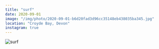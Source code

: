 ```yaml
---
title: "surf"
date: 2020-09-01
image: "/img/photo/2020-09-01-b6d20fad3d96cc35148eb438035ba345.jpg"
location: "Croyde Bay, Devon"
instagram: true
---
```


![surf](/img/photo/2020-09-01-b6d20fad3d96cc35148eb438035ba345.jpg)
